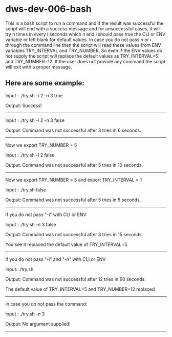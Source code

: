 # dws-dev-006-bash

This is a bash script to run a command and if the result was successful the script will end with a success message and for unsuccessful cases, it will try n times in every i seconds which n and i should pass true the CLI or ENV variable or left blank for default values. In case you do not pass n or i through the command line then the script will read these values from ENV variables TRY_INTERVAL and TRY_NUMBER. So even if the ENV values do not supply the script will replace the default values as TRY_INTERVAL=5 and TRY_NUMBER=12. If the user does not provide any command the script will exit with a proper message. 

Here are some example:
-------------------------------------------------------------

Input : ./try.sh -i 2 -n 3 true 

Output: Success!

-------------------------------------------------------------

Input : ./try.sh -i 2 -n 3 false

Output: Command was not successful after 3 tries in 6 seconds.

------------------------------------------------------------
Now we export TRY_NUMBER = 5

Input : ./try.sh -i 2 false

Output: Command was not successful after 5 tries in 10 seconds.

------------------------------------------------------------
Now we export TRY_NUMBER = 5 and export TRY_INTERVAL = 1

Input : ./try.sh false

Output: Command was not successful after 5 tries in 5 seconds.

--------------------------------------------------------------
If you do not pass "-i" with CLI or ENV

Input : ./try.sh -n 3 false

Output: Command was not successful after 3 tries in 15 seconds.

You see it replaced the default value of TRY_INTERVAL=5

--------------------------------------------------------------
If you do not pass "-i" and "-n" with CLI or ENV

Input: ./try.sh

Output: Command was not successful after 12 tries in 60 seconds.

The default value of TRY_INTERVAL=5 and TRY_NUMBER=12 replaced

---------------------------------------------------------------
In case you do not pass the command:

Input : ./try.sh -n 3

Output: No argument supplied!

--------------------------------------------------------------
